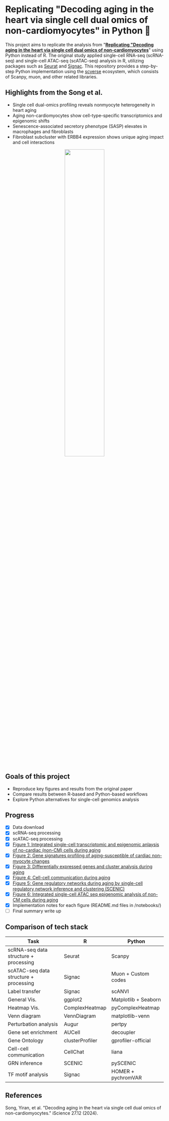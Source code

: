 # Replicating "Decoding aging in the heart via single cell dual omics of non-cardiomyocytes" in Python 🐍

This project aims to replicate the analysis from "**[Replicating "Decoding aging in the heart via single cell dual omics of non-cardiomyocytes](https://www.cell.com/iscience/fulltext/S2589-0042(24)02696-8)**" using Python instead of R.
The original study applied single-cell RNA-seq (scRNA-seq) and single-cell ATAC-seq (scATAC-seq) analysis in R, utilizing packages such as [Seurat](https://satijalab.org/seurat/) and [Signac](https://stuartlab.org/signac/).
This repository provides a step-by-step Python implementation using the [scverse](https://scverse.org/) ecosystem, which consists of Scanpy, muon, and other related libraries.

## Highlights from the Song et al.
- Single cell dual-omics profiling reveals nonmyocyte heterogeneity in heart aging
- Aging non-cardiomyocytes show cell-type-specific transcriptomics and epigenomic shifts
- Senescence-associated secretory phenotype (SASP) elevates in macrophages and fibroblasts
- Fibroblast subcluster with ERBB4 expression shows unique aging impact and cell interactions
  
<p align="center">
<img src="https://github.com/user-attachments/assets/7da3ed2e-3b76-4ebd-9349-85246e3f3ce0" width=50% height=50%>
</p>

## Goals of this project
- Reproduce key figures and results from the original paper
- Compare results between R-based and Python-based workflows
- Explore Python alternatives for single-cell genomics analysis

## Progress
- [x] Data download
- [x] scRNA-seq processing
- [x] scATAC-seq processing
- [x] [Figure 1: Integrated single-cell transcriptomic and epigenomic anlaysis of no-cardiac (non-CM) cells during aging](figures/figure1.png)
- [X] [Figure 2: Gene signatures profiling of aging-susceptible of cardiac non-myocyte changes](figures/figure2.png)
- [x] [Figure 3: Differentially expressed genes and cluster analysis during aging](figures/figure3.png)
- [X] [Figure 4: Cell-cell communication during aging](figures/figure4.png)
- [X] [Figure 5: Gene regulatory networks during aging by single-cell regulatory network inference and clustering (SCENIC)](figures/figure5.png)
- [X] [Figure 6: Integrated single-cell ATAC seq epigenomic analysis of non-CM cells during aging](figures/figure6.png)
- [X] Implementation notes for each figure (README.md files in /notebooks/)
- [ ] Final summary write up
      
## Comparison of tech stack

| Task  | R | Python  |
| ------------- | ------------- | ------------- |
| scRNA-seq data structure + processing  | Seurat | Scanpy |
| scATAC-seq data structure + processing  | Signac | Muon + Custom codes |
| Label transfer | Signac | scANVI | 
| General Vis. | ggplot2 | Matplotlib + Seaborn |
| Heatmap Vis. | ComplexHeatmap | pyComplexHeatmap |
| Venn diagram | VennDiagram | matplotlib-venn |
| Perturbation analysis | Augur | pertpy |
| Gene set enrichment | AUCell | decoupler |
| Gene Ontology | clusterProfiler | gprofiler-official |
| Cell-cell communication | CellChat | liana |
| GRN inference | SCENIC | pySCENIC |
| TF motif analysis | Signac | HOMER + pychromVAR |

## References
Song, Yiran, et al. "Decoding aging in the heart via single cell dual omics of non-cardiomyocytes." iScience 27.12 (2024).
